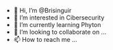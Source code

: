 - 👋 Hi, I’m @Brisinguir
- 👀 I’m interested in Cibersecurity
- 🌱 I’m currently learning Phyton
- 💞️ I’m looking to collaborate on ...
- 📫 How to reach me ...

<!---
Brisinguir/Brisinguir is a ✨ special ✨ repository because its `README.md` (this file) appears on your GitHub profile.
You can click the Preview link to take a look at your changes.
--->
